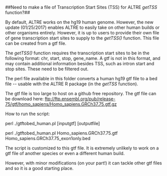 ##Need to make a file of Transcription Start Sites (TSS) for ALTRE *getTSS* function?##

By default, ALTRE works on the hg19 human genome. However, the new update (01/25/2017) enables ALTRE to easily take on other human builds or other organisms entirely. However, it is up to users to provide their own file of gene transcription start sites to supply to the *getTSS()* function. This file can be created from a gtf file.

The *getTSS()* function requires the transcription start sites to be in the following format: chr, start, stop, gene_name. A gtf is not in this format, and may contain additional information besides TSS, such as intron start and stop sites. These need to be filtered out. 

The perl file available in this folder converts a human hg19 gtf file to a bed file -- usable with the ALTRE R package (in the *getTSS* function). 

The gtf file is too large to host on a github free repository. 
The gtf file can be download here: ftp://ftp.ensembl.org/pub/release-75/gtf/homo_sapiens/Homo_sapiens.GRCh37.75.gtf.gz

How to run the script:

perl ./gtftobed_human.pl [inputgtf] [outputfile]

perl ./gtftobed_human.pl Homo_sapiens.GRCh37.75.gtf Homo_sapiens.GRCh37.75_exon1only.bed

The script is customized to this gtf file. It is extremely unlikely to work on a gtf file of another species or even a different human build. 

However, with minor modifications (on your part!) it can tackle other gtf files and so it is a good starting place. 

